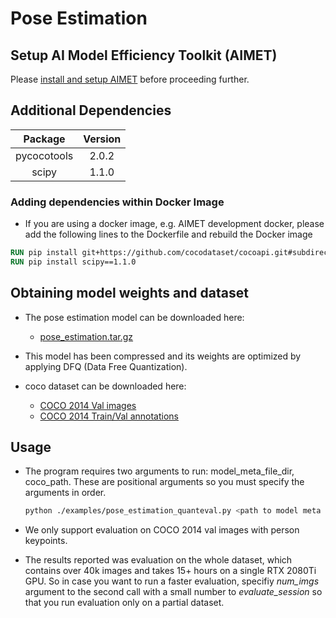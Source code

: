 # Pose Estimation

## Setup AI Model Efficiency Toolkit (AIMET)
Please [install and setup AIMET](../../README.md#install-aimet) before proceeding further.

## Additional Dependencies

|   Package   | Version |
| :---------: | :-----: |
| pycocotools |  2.0.2  |
|    scipy    |  1.1.0  |

### Adding dependencies within Docker Image

- If you are using a docker image, e.g. AIMET development docker, please add the following lines to the Dockerfile and rebuild the Docker image

```dockerfile
RUN pip install git+https://github.com/cocodataset/cocoapi.git#subdirectory=PythonAPI
RUN pip install scipy==1.1.0
```

## Obtaining model weights and dataset

- The pose estimation model can be downloaded here:
  - <a href="/../../files/1326/pose_estimation.tar.gz">
    pose_estimation.tar.gz
    </a>
- This model has been compressed and its weights are optimized by applying DFQ 
    (Data Free Quantization).

- coco dataset can be downloaded here:
  - <a href="http://images.cocodataset.org/zips/val2014.zip">COCO 2014 Val images</a>
  - <a href="http://images.cocodataset.org/annotations/annotations_trainval2014.zip">
    COCO 2014 Train/Val annotations
    </a>


## Usage

- The program requires two arguments to run: model_meta_file_dir, coco_path. These are positional 
  arguments so you must specify the arguments in order.
  
  ```bash
  python ./examples/pose_estimation_quanteval.py <path to model meta file> <path to location of coco dataset>
  ```
  
- We only support evaluation on COCO 2014 val images with person keypoints.
  
- The results reported was evaluation on the whole dataset, which contains over 40k 
  images and takes 15+ hours on a single RTX 2080Ti GPU. So in case you want to run 
  a faster evaluation, specifiy <em>num_imgs</em> argument to the second call with a 
  small number to  <em>evaluate_session</em> so that you run evaluation only on a 
  partial dataset. 
